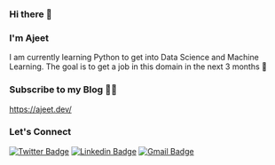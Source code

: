### Hi there 👋

### I'm Ajeet
I am currently learning Python to get into Data Science and Machine Learning. The goal is to get a job in this domain in the next 3 months 🚀 

### Subscribe to my Blog 👨‍💻 

https://ajeet.dev/

### Let's Connect 
[![Twitter Badge](https://img.shields.io/badge/-@ajeet_online-1ca0f1?style=flat-square&labelColor=1ca0f1&logo=twitter&logoColor=white&link=https://twitter.com/ajeet_online)](https://twitter.com/ajeet_online) [![Linkedin Badge](https://img.shields.io/badge/-iajeet-blue?style=flat-square&logo=Linkedin&logoColor=white&link=https://www.linkedin.com/in/iajeet/)](https://www.linkedin.com/in/iajeet/)
[![Gmail Badge](https://img.shields.io/badge/-ajeetdotdev@gmail.com-c14438?style=flat-square&logo=Gmail&logoColor=white&link=mailto:ajeetdotdev@gmail.com)](mailto:ajeetdotdev@gmail.com)

<!--
**ajeet001/ajeet001** is a ✨ _special_ ✨ repository because its `README.md` (this file) appears on your GitHub profile.

Here are some ideas to get you started:

- 🔭 I’m currently working on ...
- 🌱 I’m currently learning ...
- 👯 I’m looking to collaborate on ...
- 🤔 I’m looking for help with ...
- 💬 Ask me about ...
- 📫 How to reach me: ...
- 😄 Pronouns: ...
- ⚡ Fun fact: ...
-->
